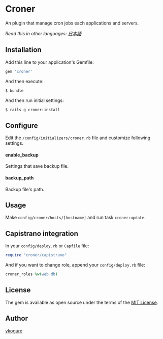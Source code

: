 # Croner
An plugin that manage cron jobs each applications and servers.

*Read this in other languages: [日本語](README.ja.md)*

## Installation
Add this line to your application's Gemfile:

```ruby
gem 'croner'
```

And then execute:
```bash
$ bundle
```

And then run initial settings:
```bash
$ rails g croner:install
```

## Configure
Edit the `/config/initializers/croner.rb` file and customize following settings.
#### enable_backup
Settings that save backup file.
#### backup_path
Backup file's path.

## Usage
Make `config/croner/hosts/[hostname]` and run task `croner:update`.

## Capistrano integration
In your `config/deploy.rb` or `Capfile` file:
```rb
require "croner/capistrano"
```

And if you want to change role, append your `config/deploy.rb` file:
```rb
croner_roles %w(web db)
```

## License
The gem is available as open source under the terms of the [MIT License](http://opensource.org/licenses/MIT).

## Author
[ykogure](https://github.com/ykogure)
